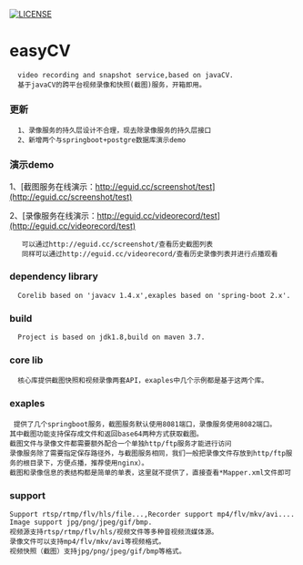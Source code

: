 [![LICENSE](https://img.shields.io/badge/license-Anti%20996-blue.svg)](https://github.com/996icu/996.ICU/blob/master/LICENSE)
# easyCV
      video recording and snapshot service,based on javaCV. 
      基于javaCV的跨平台视频录像和快照(截图)服务，开箱即用。
### 更新
      1、录像服务的持久层设计不合理，现去除录像服务的持久层接口
      2、新增两个与springboot+postgre数据库演示demo
  
### 演示demo
1、[截图服务在线演示：http://eguid.cc/screenshot/test](http://eguid.cc/screenshot/test)<br />
      
2、[录像服务在线演示：http://eguid.cc/videorecord/test](http://eguid.cc/videorecord/test)<br />
       
       可以通过http://eguid.cc/screenshot/查看历史截图列表
       同样可以通过http://eguid.cc/videorecord/查看历史录像列表并进行点播观看
 
### dependency library
      Corelib based on 'javacv 1.4.x',exaples based on 'spring-boot 2.x'.

### build
      Project is based on jdk1.8,build on maven 3.7.

### core lib
      核心库提供截图快照和视频录像两套API，exaples中几个示例都是基于这两个库。

### exaples
     提供了几个springboot服务，截图服务默认使用8081端口，录像服务使用8082端口。
    其中截图功能支持保存成文件和返回base64两种方式获取截图。
    截图文件与录像文件都需要额外配合一个单独http/ftp服务才能进行访问
    录像服务除了需要指定保存路径外，与截图服务相同，我们一般把录像文件存放到http/ftp服务的根目录下，方便点播，推荐使用nginx）。
    截图和录像信息的表结构都是简单的单表，这里就不提供了，直接查看*Mapper.xml文件即可

### support
    Support rtsp/rtmp/flv/hls/file...,Recorder support mp4/flv/mkv/avi....
    Image support jpg/png/jpeg/gif/bmp.
    视频源支持rtsp/rtmp/flv/hls/视频文件等多种音视频流媒体源。
    录像文件可以支持mp4/flv/mkv/avi等视频格式。
    视频快照（截图）支持jpg/png/jpeg/gif/bmp等格式。

